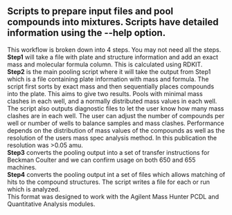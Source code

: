 ## **Scripts to prepare input files and pool compounds into mixtures.  Scripts have detailed information using the --help option.** <br>  
This workflow is broken down into 4 steps. You may not need all the steps.<br>
**Step1** will take a file with plate and structure information and add an exact mass and molecular formula column.  This is calculated using RDKIT.  <br>
**Step2** is the main pooling script where it will take the output from Step1 which is a file containing plate information with mass and formula.  The script first sorts by exact mass and then sequentially places compounds into the plate.  This aims to give two results.  Pools with minimal mass clashes in each well, and a normally distributed mass values in each well.  The script also outputs diagnostic files to let the user know how many mass clashes are in each well.  The user can adjust the number of compounds per well or number of wells to balance samples and mass clashes.  Performance depends on the distribution of mass values of the compounds as well as the resolution of the users mass spec analysis method. In this publication the resolution was >0.05 amu.  <br>
**Step3** converts the pooling output into a set of transfer instructions for Beckman Coulter and we can confirm usage on both 650 and 655 machines.  <br>
**Step4** converts the pooling output int a set of files which allows matching of hits to the compound structures.  The script writes a file for each or run which is analyzed.  <br>This format was designed to work with the Agilent Mass Hunter PCDL and Quantitative Analysis modules.  

